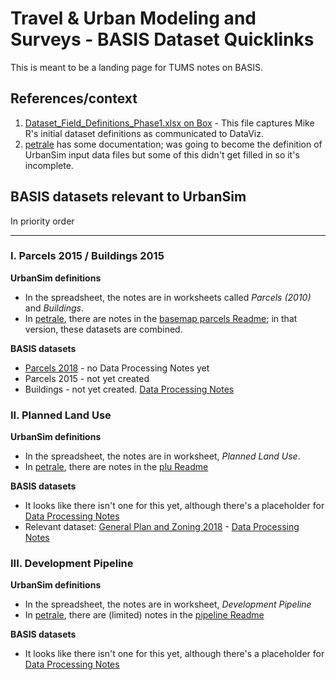 
# Travel & Urban Modeling and Surveys - BASIS Dataset Quicklinks

This is meant to be a landing page for TUMS notes on BASIS.

## References/context

1. [Dataset_Field_Definitions_Phase1.xlsx on Box](https://mtcdrive.box.com/s/efbpxbz8553e90eljvlnnq20465whyiv) - This file
   captures Mike R's initial dataset definitions as communicated to DataViz.
2. [petrale](https://github.com/BayAreaMetro/petrale) has some documentation; was going to become the definition of UrbanSim input
   data files but some of this didn't get filled in so it's incomplete.
   
## BASIS datasets relevant to UrbanSim

In priority order

------

### I. Parcels 2015 / Buildings 2015

**UrbanSim definitions**
* In the spreadsheet, the notes are in worksheets called *Parcels (2010)* and *Buildings*.
* In [petrale](https://github.com/BayAreaMetro/petrale), there are notes in the [basemap parcels Readme](https://github.com/BayAreaMetro/petrale/tree/master/basemap/parcels); in that version, these datasets are combined.

**BASIS datasets**
* [Parcels 2018](https://mtc.data.socrata.com/Cadastral/Region-Parcels-2018-/fqea-xb6g) - no Data Processing Notes yet
* Parcels 2015 - not yet created
* Buildings - not yet created.  [Data Processing Notes](land-people-mdm/buildings.md)

### II. Planned Land Use

**UrbanSim definitions**
* In the spreadsheet, the notes are in worksheet, *Planned Land Use*.
* In [petrale](https://github.com/BayAreaMetro/petrale), there are notes in the [plu Readme](https://github.com/BayAreaMetro/petrale/blob/master/policies/plu/README.md)

**BASIS datasets**
* It looks like there isn't one for this yet, although there's a placeholder for [Data Processing Notes](policy-mdm/plu.md)
* Relevant dataset: [General Plan and Zoning 2018](https://mtc.data.socrata.com/Land-Use/General-Plan-and-Zoning-2018/udk3-z2d5) - [Data Processing Notes](policy-mdm/regional-general-plan.md)
  
### III. Development Pipeline

**UrbanSim definitions**
* In the spreadsheet, the notes are in worksheet, *Development Pipeline*
* In [petrale](https://github.com/BayAreaMetro/petrale), there are (limited) notes in the [pipeline Readme](https://github.com/BayAreaMetro/petrale/tree/master/pipeline)

**BASIS datasets**
* It looks like there isn't one for this yet, although there's a placeholder for [Data Processing Notes](land-people-mdm/development-pipeline.md)

